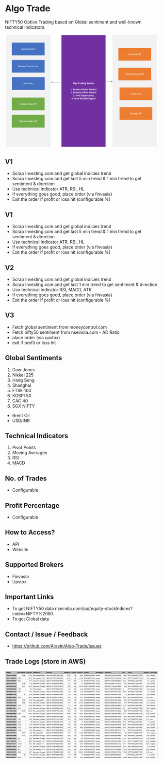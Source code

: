 # Algo Trade

NIFTY50 Option Trading based on Global sentiment and well-known technical indicators.

![Basic Flow Diagram](https://github.com/Aravin/Algo-Trade/raw/main/assets/images/basic-flow-diagram.png)

## V1

- Scrap Investing.com and get global indicies trend
- Scrap Investing.com and get last 5 min trend & 1 min trend to get sentiment & direction
- Use technical indicator ATR, RSI, HL
- If everything goes good, place order (via finvasia)
- Exit the order if profit or loss hit (configurable %)

## V1

- Scrap Investing.com and get global indicies trend
- Scrap Investing.com and get last 5 min trend & 1 min trend to get sentiment & direction
- Use technical indicator ATR, RSI, HL
- If everything goes good, place order (via finvasia)
- Exit the order if profit or loss hit (configurable %)

## V2

- Scrap Investing.com and get global indicies trend
- Scrap Investing.com and get last 1 min trend to get sentiment & direction
- Use technical indicator RSI, MACD, ATR
- If everything goes good, place order (via finvasia)
- Exit the order if profit or loss hit (configurable %)

## V3

- Fetch global sentiment from moneycontrol.com
- Fetch nifty50 sentiment from nseindia.com - AD Ratio
- place order (via upstox)
- exit if profit or loss hit

## Global Sentiments

1. Dow Jones
2. Nikkei 225
3. Hang Seng
4. Shanghai
5. FTSE 100
6. KOSPI 50
7. CAC 40
8. SGX NIFTY

- Brent Oil
- USD/INR

## Technical Indicators

1. Pivot Points
2. Moving Averages
3. RSI
4. MACD

## No. of Trades

- Configurable

## Profit Percentage

- Configurable

## How to Access?

- API
- Website

## Supported Brokers

- Finvasia
- Upstox

## Important Links

- To get NIFTY50 data nseindia.com/api/equity-stockIndices?index=NIFTY%2050
- To get Global data

## Contact / Issue / Feedback

- <https://github.com/Aravin/Algo-Trade/issues>


## Trade Logs (store in AWS)

![Basic Flow Diagram](https://github.com/Aravin/Algo-Trade/raw/main/assets/images/trade-log.png)

